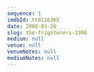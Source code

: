 ```yaml
---
sequence: 1
imdbId: tt0116365
date: 2008-03-28
slug: the-frighteners-1996
medium: null
venue: null
venueNotes: null
mediumNotes: null
---
```


